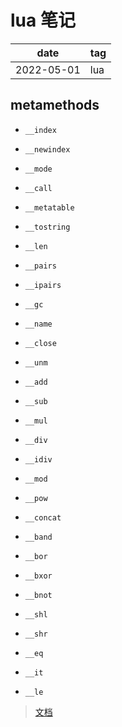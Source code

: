 # lua 笔记

|    date    | tag |
|    ---     | --- |
| 2022-05-01 | lua |

## metamethods

- `__index`
- `__newindex`
- `__mode`
- `__call`
- `__metatable`
- `__tostring`
- `__len`
- `__pairs`
- `__ipairs`
- `__gc`
- `__name`
- `__close`

- `__unm`
- `__add`
- `__sub`
- `__mul`
- `__div`
- `__idiv`
- `__mod`
- `__pow`
- `__concat`

- `__band`
- `__bor`
- `__bxor`
- `__bnot`
- `__shl`
- `__shr`

- `__eq`
- `__it`
- `__le`

> [文档](http://lua-users.org/wiki/MetatableEvents)

